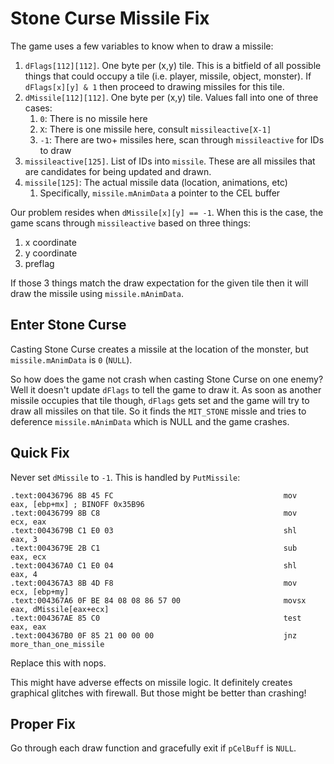 Stone Curse Missile Fix
===============================================================================

The game uses a few variables to know when to draw a missile:

 1. `dFlags[112][112]`. One byte per (x,y) tile. This is a bitfield of all possible things that could occupy a tile (i.e. player, missile, object, monster). If `dFlags[x][y] & 1` then proceed to drawing missiles for this tile.
 2. `dMissile[112][112]`. One byte per (x,y) tile. Values fall into one of three cases:
    1. `0`: There is no missile here
    2. `X`: There is one missile here, consult `missileactive[X-1]`
    3. `-1`: There are two+ missiles here, scan through `missileactive` for IDs to draw
 3. `missileactive[125]`. List of IDs into `missile`. These are all missiles that are candidates for being updated and drawn.
 4. `missile[125]`: The actual missile data (location, animations, etc)
    1. Specifically, `missile.mAnimData` a pointer to the CEL buffer

Our problem resides when `dMissile[x][y] == -1`. When this is the case, the game scans through `missileactive` based on three things:

 1. x coordinate
 2. y coordinate
 3. preflag

If those 3 things match the draw expectation for the given tile then it will draw the missile using `missile.mAnimData`.

Enter Stone Curse
-------------------------------------------------------------------------------

Casting Stone Curse creates a missile at the location of the monster, but `missile.mAnimData` is `0` (`NULL`).

So how does the game not crash when casting Stone Curse on one enemy? Well it doesn't update `dFlags` to tell the game to draw it. As soon as another missile occupies that tile though, `dFlags` gets set and the game will try to draw all missiles on that tile. So it finds the `MIT_STONE` missle and tries to deference `missile.mAnimData` which is NULL and the game crashes.

Quick Fix
-------------------------------------------------------------------------------

Never set `dMissile` to `-1`. This is handled by `PutMissile`:

```
.text:00436796 8B 45 FC                                      mov     eax, [ebp+mx] ; BINOFF 0x35B96
.text:00436799 8B C8                                         mov     ecx, eax
.text:0043679B C1 E0 03                                      shl     eax, 3
.text:0043679E 2B C1                                         sub     eax, ecx
.text:004367A0 C1 E0 04                                      shl     eax, 4
.text:004367A3 8B 4D F8                                      mov     ecx, [ebp+my]
.text:004367A6 0F BE 84 08 08 86 57 00                       movsx   eax, dMissile[eax+ecx]
.text:004367AE 85 C0                                         test    eax, eax
.text:004367B0 0F 85 21 00 00 00                             jnz     more_than_one_missile
```

Replace this with nops.

This might have adverse effects on missile logic. It definitely creates graphical glitches with firewall. But those might be better than crashing!

Proper Fix
-------------------------------------------------------------------------------

Go through each draw function and gracefully exit if `pCelBuff` is `NULL`.
